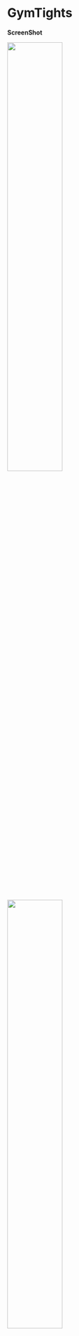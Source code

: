 # GymTights
**ScreenShot**

<img src="https://www.linkpicture.com/q/Screenshot_20230903-210223.png" width="50%" height="50%">

<img src="https://www.linkpicture.com/q/Screenshot_20230903-210246.png" width="50%" height="50%">

## Build Versions and Configurations
The android project is run under the following configurations

**Gradle Plugin** v 8.1.0

**Gradle version** v8.0

**JAVA** Java 8

## Architecture
The android Architecture follows the MVVM pattern defined by the Android Jetpack Architecture component (https://developer.android.com/jetpack/docs/guide).

**In the Android app a separation of concerns is adhered to as so:**

**UI (Fragment / Activity)** - only contain logic that handles the UI and operating system interactions.

**ViewModel** - only communicate with data via a repository, they should never touch the database or external source directly

**Repository** - only contain logic that handles the retrieval and storage of data (Be that from an external source or SQLite) they should not contain any 'android' code.

## Dependency Injection
Dependency injection is satisfied via Koin (https://insert-koin.io/). There is a Dependencies.kt file at the app root where the app dependencies are declared, this is initialized in the Application class. Try and keep all dependency declarations in the Dependencies.kt file, however if a dependency requires an object that can only be created at runtime declare the dependency as high up as possible, preferably the Activity.

## Issues and Future features
- More filtering options could be given to users to order by price, labels, tags etc

- Implementation of pagination or some sort, would be ideal for larger datasets, problaly not for API in its current state.

- Improvements to the UI overall, especially to the product info screen to attract customers to make pruchase.

- Make sure UI works, fit and looks well on all devices and screen sizes.
